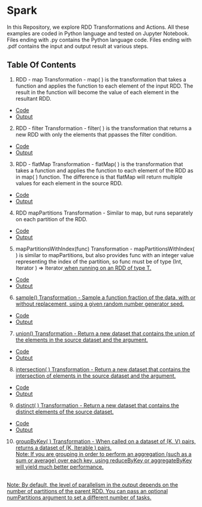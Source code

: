 # Spark

In this Repository, we explore RDD Transformations and Actions. All these examples are coded in Python language and tested on Jupyter Notebook. 
Files ending with .py contains the Python language code.
Files ending with .pdf contains the input and output result at various steps.

## Table Of Contents
 1. RDD - map Transformation -
 map( ) is the transformation that takes a function and applies the function to each element of the input RDD. The result in the function will become the value of each element in the resultant RDD.
 - [Code](https://github.com/vaishali-yasala/Spark/blob/main/rdd-map.py)
 - [Output](https://github.com/vaishali-yasala/Spark/blob/main/rdd-map.pdf)

 2. RDD - filter Transformation -
filter( ) is the transformation that returns a new RDD with only the elements that ppasses the filter condition.
 - [Code](https://github.com/vaishali-yasala/Spark/blob/main/rdd-filter.py)
 - [Output](https://github.com/vaishali-yasala/Spark/blob/main/rdd-filter.pdf)

 3. RDD - flatMap Transformation -
 flatMap( ) is the transformation that takes a function and applies the function to each element of the RDD as in map( ) function. The difference is that flatMap will return multiple values for each element in the source RDD.
 - [Code](https://github.com/vaishali-yasala/Spark/blob/main/rdd-flatMap.py)
 - [Output](https://github.com/vaishali-yasala/Spark/blob/main/rdd-flatMap.pdf)

 4. RDD mapPartitions Transformation -
 Similar to map, but runs separately on each partition of the RDD.
 - [Code](https://github.com/vaishali-yasala/Spark/blob/main/rdd-mapPartitions.py)
 - [Output](https://github.com/vaishali-yasala/Spark/blob/main/rdd-mapPartitions.pdf)

 5. mapPartitionsWithIndex(func) Transformation -
 mapPartitionsWithIndex( ) is similar to mapPartitions, but also provides func with an integer value representing the index of the partition, so func must be of type (Int, Iterator <T>) => Iterator<U> when running on an RDD of type T. 
 - [Code](https://github.com/vaishali-yasala/Spark/blob/main/rdd-mapPartitionsWithIndex.py)
 - [Output](https://github.com/vaishali-yasala/Spark/blob/main/rdd-mapPartitionsWithIndex.pdf)

 6. sample() Transformation -
 Sample a function fraction of the data, with or without replacement, using a given random number generator seed. 
 - [Code](https://github.com/vaishali-yasala/Spark/blob/main/rdd-sample.py)
 - [Output](https://github.com/vaishali-yasala/Spark/blob/main/rdd-sample.pdf)

 7. union() Transformation - 
 Return a new dataset that contains the union of the elements in the source dataset and the argument. 
 - [Code](https://github.com/vaishali-yasala/Spark/blob/main/rdd-union.py)
 - [Output](https://github.com/vaishali-yasala/Spark/blob/main/rdd-union.pdf)

 8. intersection( ) Transformation -
 Return a new dataset that contains the intersection of elements in the source dataset and the argument. 
 - [Code](https://github.com/vaishali-yasala/Spark/blob/main/rdd-intersection.py)
 - [Output](https://github.com/vaishali-yasala/Spark/blob/main/rdd-intersection.pdf)

 9. distinct( ) Transformation -
 Return a new dataset that contains the distinct elements of the source dataset.
 - [Code](https://github.com/vaishali-yasala/Spark/blob/main/rdd-distinct.py)
 - [Output](https://github.com/vaishali-yasala/Spark/blob/main/rdd-distinct.pdf)

10. groupByKey( ) Transformation -
When called on a dataset of (K, V) pairs, returns a dataset of (K, Iterable <V>) pairs. <br>
Note: If you are grouping in order to perform an aggregation (such as a sum or average) over each key, using reduceByKey or aggregateByKey will yield much better performance.
<br>
Note: By default, the level of parallelism in the output depends on the number of partitions of the parent RDD. You can pass an optional numPartitions argument to set a different number of tasks.